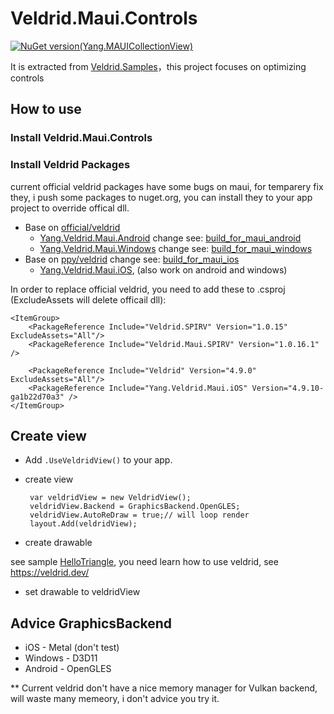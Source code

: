 # Veldrid.Maui.Controls
[![NuGet version(Yang.MAUICollectionView)](https://img.shields.io/nuget/v/Veldrid.Maui.Controls?label=Veldrid.Maui.Controls)](https://www.nuget.org/packages/Veldrid.Maui.Controls)

It is extracted from [Veldrid.Samples](https://github.com/xtuzy/Veldrid.Samples)，this project focuses on optimizing controls
## How to use
### Install Veldrid.Maui.Controls
### Install Veldrid Packages
current official veldrid packages have some bugs on maui, for temparery fix they, i push some packages to nuget.org, you can install they to your app project to override offical dll.
- Base on [official/veldrid](https://github.com/veldrid/veldrid)
    - [Yang.Veldrid.Maui.Android](https://www.nuget.org/packages/Yang.Veldrid.Maui.Android/) change see: [build_for_maui_android](https://github.com/xtuzy/veldrid.maui/tree/build_for_maui_android)
    - [Yang.Veldrid.Maui.Windows](https://www.nuget.org/packages/Yang.Veldrid.Maui.Windows/) change see: [build_for_maui_windows](https://github.com/xtuzy/veldrid.maui/tree/build_for_maui_windows)
- Base on [ppy/veldrid](https://github.com/ppy/veldrid) change see: [build_for_maui_ios](https://github.com/xtuzy/veldrid.maui/tree/build_for_maui_ios)
    - [Yang.Veldrid.Maui.iOS](https://www.nuget.org/packages/Yang.Veldrid.Maui.iOS/), (also work on android and windows)

In order to replace official veldrid, you need to add these to .csproj (ExcludeAssets will delete officail dll):
```
<ItemGroup>
    <PackageReference Include="Veldrid.SPIRV" Version="1.0.15" ExcludeAssets="All"/>
    <PackageReference Include="Veldrid.Maui.SPIRV" Version="1.0.16.1" />

    <PackageReference Include="Veldrid" Version="4.9.0" ExcludeAssets="All"/>
    <PackageReference Include="Yang.Veldrid.Maui.iOS" Version="4.9.10-ga1b22d70a3" />
</ItemGroup>
```
## Create view
- Add `.UseVeldridView()` to your app.
- create view

  ```
   var veldridView = new VeldridView();
   veldridView.Backend = GraphicsBackend.OpenGLES;
   veldridView.AutoReDraw = true;// will loop render
   layout.Add(veldridView);
  ```
- create drawable

 see sample [HelloTriangle](https://github.com/xtuzy/Veldrid.Maui.Controls/blob/main/Veldrid.Maui.Controls.Samples.Core/LearnOpenGL/HelloTriangle.cs), you need learn how to use veldrid, see https://veldrid.dev/
 - set drawable to veldridView

## Advice GraphicsBackend
- iOS - Metal (don't test)
- Windows - D3D11
- Android - OpenGLES

** Current veldrid don't have a nice memory manager for Vulkan backend, will waste many memeory, i don't advice you try it.
